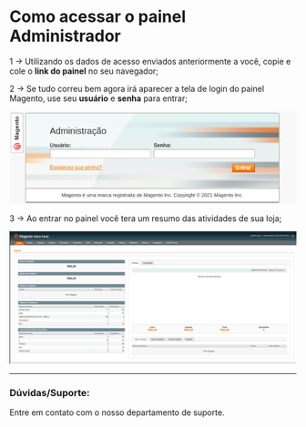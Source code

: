 # Como acessar o painel Administrador

1 -> Utilizando os dados de acesso enviados anteriormente a você, copie e cole o **link do painel** no seu navegador;

2 -> Se tudo correu bem agora irá aparecer a tela de login do painel Magento, use seu **usuário** e **senha** para entrar;

![painel_login](https://github.com/Oficina-do-Dev/Tutoriais/blob/main/Magento_1/01%20-%20Como%20acessar%20o%20painel%20admin/images/image1.png)

3 -> Ao entrar no painel você tera um resumo das atividades de sua loja;

![painel_login](https://github.com/Oficina-do-Dev/Tutoriais/blob/main/Magento_1/01%20-%20Como%20acessar%20o%20painel%20admin/images/image2.png)

<hr>

### Dúvidas/Suporte:
Entre em contato com o nosso departamento de suporte.